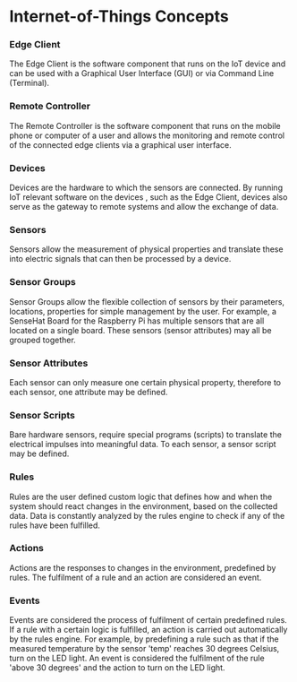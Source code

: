 # Internet-of-Things Concepts

### Edge Client
The Edge Client is the software component that runs on the IoT device and can be used with a Graphical User Interface (GUI) or via Command Line (Terminal).

### Remote Controller
The Remote Controller is the software component that runs on the mobile phone or computer of a user and allows the monitoring and remote control of the connected edge clients via a graphical user interface.

### Devices
Devices are the hardware to which the sensors are connected. By running IoT relevant software on the devices , such as the Edge Client, devices also serve as the gateway to remote systems and allow the exchange of data.

### Sensors
Sensors allow the measurement of physical properties and translate these into electric signals that can then be processed by a device.

### Sensor Groups
Sensor Groups allow the flexible collection of sensors by their parameters, locations, properties for simple management by the user. For example, a SenseHat Board for the Raspberry Pi has multiple sensors that are all located on a single board. These sensors (sensor attributes) may all be grouped together.

### Sensor Attributes
Each sensor can only measure one certain physical property, therefore to each sensor, one attribute may be defined.

### Sensor Scripts
Bare hardware sensors, require special programs (scripts) to translate the electrical impulses into meaningful data. To each sensor, a sensor script may be defined.

### Rules
Rules are the user defined custom logic that defines how and when the system should react changes in the environment, based on the collected data. Data is constantly analyzed by the rules engine to check if any of the rules have been fulfilled.

### Actions
Actions are the responses to changes in the environment, predefined by rules.
The fulfilment of a rule and an action are considered an event.

### Events
Events are considered the process of fulfilment of certain predefined rules. If a rule with a certain logic is fulfilled, an action is carried out automatically by the rules engine.
For example, by predefining a rule such as that if the measured temperature by the sensor 'temp' reaches 30 degrees Celsius, turn on the LED light. An event is considered the fulfilment of the rule 'above 30 degrees' and the action to turn on the LED light.
